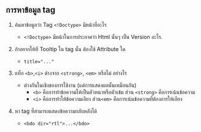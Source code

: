 ## การหาข้อมูล tag
1. ค้นหาข้อมูลว่า Tag `<!Doctype>` มีหน้าที่อะไร

    - `<!Doctype>` มีหน้าในการประกาศว่า Html นั้นๆ เป็น Version อะไร.
  
2. ถ้าอยากให้ที Tooltip ใน tag นั้น ต้องใช้ Attribute ใด

    - `title="..."`
  
3. แท็ก `<b>`,`<i>` ต่างจาก `<strong>`, `<em>` หรือไม่ อย่างไร
    - ต่างกันในเชิงของการใช้งาน (แต่การแสดงผลนั้นเหมือนกัน)
        - `<b>` คือการทำข้อความให้เป็นตัวหนาหรือตัวเข้ม ส่วน `<strong>` คือการเน้นข้อความ 
        - `<i>` คือการทำให้ข้อความเอียง ส่วน`<em>` คือการเน้นข้อความที่ต้องการให้เอียง
        
4. หา tag ที่สามารถแสดงข้อความกลับหลังได้ 
    - `<bdo dir="rtl">...</bdo>`
